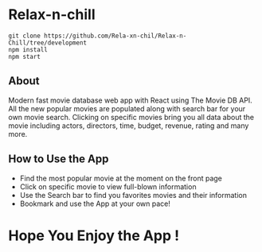 # Relax-n-chill
```
git clone https://github.com/Rela-xn-chil/Relax-n-Chill/tree/development
npm install
npm start
```
## About
Modern fast movie database web app with React using The Movie DB API. All the new popular movies are populated along with search bar for your own movie search. Clicking on specific movies bring you all data about the movie including actors, directors, time, budget, revenue, rating and many more.

## How to Use the App

- Find the most popular movie at the moment on the front page
- Click on specific movie to view full-blown information
- Use the Search bar to find you favorites movies and their information
- Bookmark and use the App at your own pace!

# Hope You Enjoy the App !

